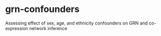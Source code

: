 # grn-confounders
Assessing effect of sex, age, and ethnicity confounders on GRN and co-expression network inference
